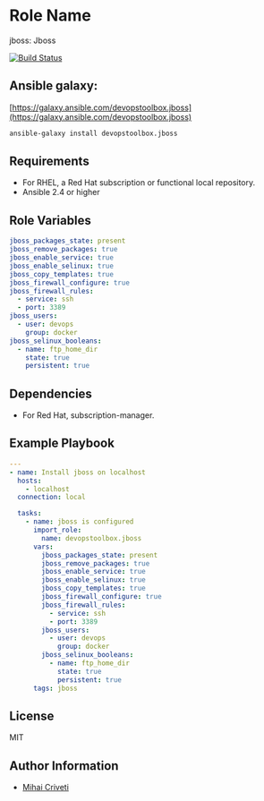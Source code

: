 Role Name
=========

jboss: Jboss

[![Build Status](https://travis-ci.org/cmihai-ansible/jboss.svg?branch=master)](https://travis-ci.org/cmihai-ansible/jboss)

Ansible galaxy:
---------------

[https://galaxy.ansible.com/devopstoolbox.jboss](https://galaxy.ansible.com/devopstoolbox.jboss)

```bash
ansible-galaxy install devopstoolbox.jboss
```

Requirements
------------

- For RHEL, a Red Hat subscription or functional local repository.
- Ansible 2.4 or higher

Role Variables
--------------

```yaml
jboss_packages_state: present
jboss_remove_packages: true
jboss_enable_service: true
jboss_enable_selinux: true
jboss_copy_templates: true
jboss_firewall_configure: true
jboss_firewall_rules:
  - service: ssh
  - port: 3389
jboss_users:
  - user: devops
    group: docker
jboss_selinux_booleans:
  - name: ftp_home_dir
    state: true
    persistent: true
```

Dependencies
------------

- For Red Hat, subscription-manager.

Example Playbook
----------------

```yaml
---
- name: Install jboss on localhost
  hosts:
    - localhost
  connection: local

  tasks:
    - name: jboss is configured
      import_role:
        name: devopstoolbox.jboss
      vars:
        jboss_packages_state: present
        jboss_remove_packages: true
        jboss_enable_service: true
        jboss_enable_selinux: true
        jboss_copy_templates: true
        jboss_firewall_configure: true
        jboss_firewall_rules:
          - service: ssh
          - port: 3389
        jboss_users:
          - user: devops
            group: docker
        jboss_selinux_booleans:
          - name: ftp_home_dir
            state: true
            persistent: true
      tags: jboss
```

License
-------

MIT

Author Information
------------------

- [Mihai Criveti](https://www.linkedin.com/in/crivetimihai)
